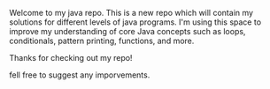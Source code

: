 Welcome to my java repo. This is a new repo which will contain my solutions for different levels of java programs.
I'm using this space to improve my understanding of core Java concepts such as loops, conditionals, pattern printing, functions, and more.

Thanks for checking out my repo!

fell free to suggest any imporvements.
